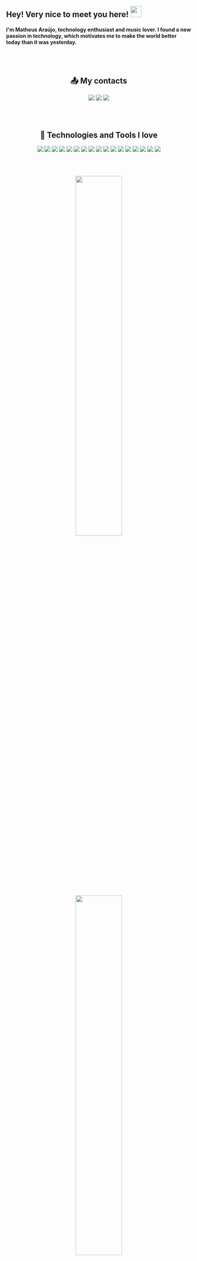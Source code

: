
## Hey! Very nice to meet you here! <img src="https://raw.githubusercontent.com/aemmadi/aemmadi/master/wave.gif" width="30">

<p>
  <h4>I'm Matheus Araújo, technology enthusiast and music lover. I found a new passion in technology, which motivates me to make the world better today than it was yesterday.</h3>
</p>

<br><br/>

<h2 align="center">📤 My contacts</h2>

<p align="center">
  <a href="https://www.linkedin.com/in/mbma-dev/" target="_blank"><img src="https://img.shields.io/badge/-mbma.dev-blue?style=flat-square&logo=Linkedin&logoColor=white&link=https://www.linkedin.com/in/mbma.dev/"></img></a>
  <a href="mailto:mbma.dev@gmail.com" target="_blank"><img src="https://img.shields.io/badge/-mbma.dev@gmail.com-c14438?style=flat-square&logo=Gmail&logoColor=white&link=mailto:mbma.dev@gmail.com"></img></a>
  <a href="https://www.instagram.com/matheusbmaraujo/" target="_blank"><img src="https://img.shields.io/badge/-matheusbmaraujo-8134AF?style=flat-square&logo=instagram&logoColor=white&link=https://instagram.com/matheusbmaraujo/"></img></a>
</p>

<br><br/>

<h2 align="center">👾 Technologies and Tools I love</h2>

<p align="center"> 
  <a><img src="https://img.shields.io/badge/-JavaScript-black?style=flat-square&logo=javascript"></img></a>
  <a><img src="https://img.shields.io/badge/-Nodejs-black?style=flat-square&logo=Node.js"></img></a>
  <a><img src="https://img.shields.io/badge/-Python-black?style=flat-square&logo=Python"></img></a>
  <a><img src="https://img.shields.io/badge/-React-black?style=flat-square&logo=react"></img></a>
  <a><img src="https://img.shields.io/badge/-Java-black?style=flat-square&"></img></a>
  <a><img src="https://img.shields.io/badge/-HTML5-black?style=flat-square&logo=html5&logoColor=white"></img></a>
  <a><img src="https://img.shields.io/badge/-CSS3-black?style=flat-square&logo=css3"></img></a>
  <a><img src="https://img.shields.io/badge/-Bootstrap-black?style=flat-square&logo=bootstrap"></img></a>
  <a><img src="https://img.shields.io/badge/-TypeScript-black?style=flat-square&logo=typescript&logoColor=white"></img></a>
  <a><img src="https://img.shields.io/badge/-GraphQL-black?style=flat-square&logo=graphql"></img></a>
  <a><img src="https://img.shields.io/badge/-Apollo%20GraphQL-black?style=flat-square&logo=apollo-graphql"></img></a>
  <a><img src="https://img.shields.io/badge/-PostgreSQL-black?style=flat-square&logo=postgresql"></img></a>
  <a><img src="https://img.shields.io/badge/-MySQL-black?style=flat-square&logo=mysql"></img></a>
  <a><img src="https://img.shields.io/badge/-Docker-black?style=flat-square&logo=docker"></img></a>
  <a><img src="https://img.shields.io/badge/Google%20Cloud-black?style=flat-square&logo=google-cloud"></img></a>
  <a><img src="https://img.shields.io/badge/-Git-black?style=flat-square&logo=git"></img></a>
  <a><img src="https://img.shields.io/badge/-GitHub-black?style=flat-square&logo=github"></img></a>
</p>

<br><br/>

<p align="center">
  <img height="50%" width="auto" src ="https://github-readme-stats.vercel.app/api?username=matheusbma&show_icons=true&count_private=true&theme=dark&hide_border=true&hide=issues,contribs&bg_color=00000000">
  <img height="50%" width="auto" src ="https://github-readme-stats.vercel.app/api/top-langs/?username=matheusbma&layout=compact&hide_border=true&theme=dark&bg_color=00000000&langs_count=6&hide=jupyter%20notebook,tex,css,php&exclude_repo=Pacman-AI">
  <!--
  <img src ="https://github-readme-streak-stats.herokuapp.com?user=matheusbma&theme=dark&hide_border=true&background=00000000">
  -->
</p>

